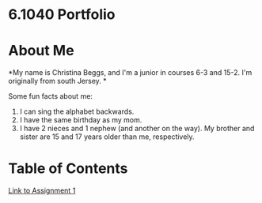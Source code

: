 # 6.1040 Portfolio

# About Me
*My name is Christina Beggs, and I'm a junior in courses 6-3 and 15-2. I'm originally from south Jersey. *

Some fun facts about me:
1. I can sing the alphabet backwards.
2. I have the same birthday as my mom.
3. I have 2 nieces and 1 nephew (and another on the way). My brother and sister are 15 and 17 years older than me, respectively.


# Table of Contents
[Link to Assignment 1](assignments/assignment1.md)
